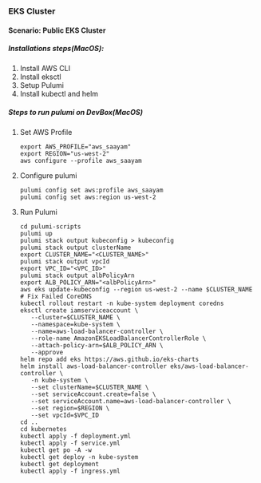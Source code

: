 ### EKS Cluster

#### Scenario: Public EKS Cluster

##### Installations steps(MacOS):
1. Install AWS CLI
2. Install eksctl
3. Setup Pulumi
4. Install kubectl and helm

##### Steps to run pulumi on DevBox(MacOS)

1. Set AWS Profile
   ```
   export AWS_PROFILE="aws_saayam"
   export REGION="us-west-2"
   aws configure --profile aws_saayam
   ```
2. Configure pulumi
   ```
   pulumi config set aws:profile aws_saayam
   pulumi config set aws:region us-west-2
   ```
3. Run Pulumi
   ```
   cd pulumi-scripts
   pulumi up
   pulumi stack output kubeconfig > kubeconfig
   pulumi stack output clusterName
   export CLUSTER_NAME="<CLUSTER_NAME>"
   pulumi stack output vpcId
   export VPC_ID="<VPC_ID>"
   pulumi stack output albPolicyArn
   export ALB_POLICY_ARN="<albPolicyArn>"
   aws eks update-kubeconfig --region us-west-2 --name $CLUSTER_NAME
   # Fix Failed CoreDNS
   kubectl rollout restart -n kube-system deployment coredns
   eksctl create iamserviceaccount \
      --cluster=$CLUSTER_NAME \
      --namespace=kube-system \
      --name=aws-load-balancer-controller \
      --role-name AmazonEKSLoadBalancerControllerRole \
      --attach-policy-arn=$ALB_POLICY_ARN \
      --approve
   helm repo add eks https://aws.github.io/eks-charts
   helm install aws-load-balancer-controller eks/aws-load-balancer-controller \
      -n kube-system \
      --set clusterName=$CLUSTER_NAME \
      --set serviceAccount.create=false \
      --set serviceAccount.name=aws-load-balancer-controller \
      --set region=$REGION \
      --set vpcId=$VPC_ID
   cd ..
   cd kubernetes
   kubectl apply -f deployment.yml
   kubectl apply -f service.yml  
   kubectl get po -A -w
   kubectl get deploy -n kube-system   
   kubectl get deployment
   kubectl apply -f ingress.yml
   ```